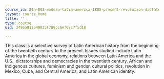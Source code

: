 ```yaml
---
course_id: 21h-802-modern-latin-america-1808-present-revolution-dictatorship-democracy-spring-2005
layout: course_home
title: ''
type: course
uid: 3496a812e49035f789cc6ef67c7f5d18

---
```

This class is a selective survey of Latin American history from the beginning of the twentieth century to the present. Issues studied include Latin America in the global economy, relations between Latin America and the U.S., dictatorships and democracies in the twentieth century, African and Indigenous cultures, feminism and gender, cultural politics, revolution in Mexico, Cuba, and Central America, and Latin American identity.
